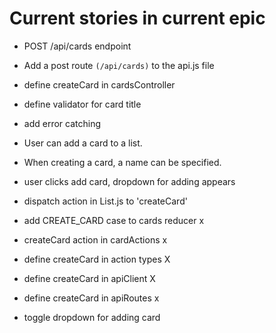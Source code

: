 # Current stories in current epic
- POST /api/cards endpoint
- Add a post route `(/api/cards)` to the api.js file
- define createCard in cardsController
- define validator for card title
- add error catching

- User can add a card to a list.
- When creating a card, a name can be specified.
- user clicks add card, dropdown for adding appears

- dispatch action in List.js to 'createCard'
- add CREATE_CARD case to cards reducer x
- createCard action in cardActions x
- define createCard in action types X
- define createCard in apiClient X
- define createCard in apiRoutes x
- toggle dropdown for adding card
